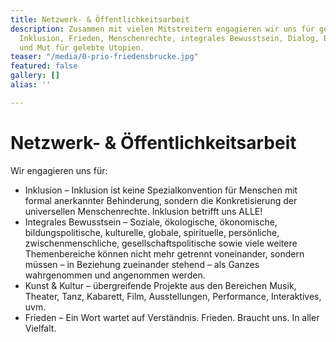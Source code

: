 ```yaml
---
title: Netzwerk- & Öffentlichkeitsarbeit
description: Zusammen mit vielen Mitstreitern engagieren wir uns für gesamtgesellschaftliche
  Inklusion, Frieden, Menschenrechte, integrales Bewusstsein, Dialog, Empathie, Miteinander
  und Mut für gelebte Utopien.
teaser: "/media/0-prio-friedensbrucke.jpg"
featured: false
gallery: []
alias: ''

---
```

# Netzwerk- & Öffentlichkeitsarbeit

Wir engagieren uns für:

* Inklusion – Inklusion ist keine Spezialkonvention für Menschen mit formal anerkannter Behinderung, sondern die Konkretisierung der universellen Menschenrechte. Inklusion betrifft uns ALLE!
* Integrales Bewusstsein – Soziale, ökologische, ökonomische, bildungspolitische, kulturelle, globale, spirituelle, persönliche, zwischenmenschliche, gesellschaftspolitische sowie viele weitere Themenbereiche können nicht mehr getrennt voneinander, sondern müssen – in Beziehung zueinander stehend – als Ganzes wahrgenommen und angenommen werden.
* Kunst & Kultur – übergreifende Projekte aus den Bereichen Musik, Theater, Tanz, Kabarett, Film, Ausstellungen, Performance, Interaktives, uvm.
* Frieden – Ein Wort wartet auf Verständnis. Frieden. Braucht uns. In aller Vielfalt.